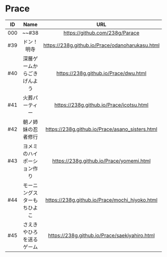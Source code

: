 # Prace

|ID|Name|URL|Release|
|:---:|:---:|:---:|:---:|
|000|~~#38|https://github.com/238g/Parace|2018/11/18|
|#39|ドン！明寺|https://238g.github.io/Prace/odanoharukasu.html|2018/11/18|
|#40|深層ゲームからごきげんよう|https://238g.github.io/Prace/dwu.html|2018/11/24|
|#41|火葬パーティー|https://238g.github.io/Prace/icotsu.html|2018/11/26|
|#42|朝ノ姉妹の忍者修行|https://238g.github.io/Prace/asano_sisters.html|2018/12/2|
|#43|ヨメミのハイポーション作り|https://238g.github.io/Prace/yomemi.html|2018/12/9|
|#44|モーニングスターもちひよこ|https://238g.github.io/Prace/mochi_hiyoko.html|2018/12/16|
|#45|さえきやひろを送るゲーム|https://238g.github.io/Prace/saekiyahiro.html|2018/12/23|
